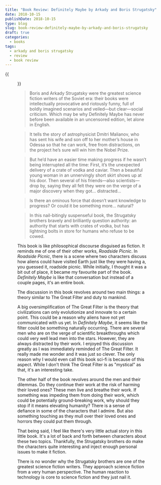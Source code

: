 ```yaml
---
title: "Book Review: Definitely Maybe by Arkady and Boris Strugatsky"
date: 2018-10-15
publishDate: 2018-10-15
type: blog
slug: book-review-definitely-maybe-by-arkady-and-boris-strugatsky
draft: true
categories:
  - books
tags:
  - arkady and boris strugatsky
  - review
  - book review
---
```


{{<figure src="https://res.cloudinary.com/dvozrk6m8/image/upload/v1539569061/definitely-maybe-arkady-and-boris-strugatsky_rlua1c.png" title="Definitle Maybe by Arkady and Boris Strugatsky">}}

> Boris and Arkady Strugatsky were the greatest science fiction writers of the Soviet era: their books were intellectually provocative and riotously funny, full of boldly imagined scenarios and veiled—but clear—social criticism. Which may be why Definitely Maybe has never before been available in an uncensored edition, let alone in English.

> It tells the story of astrophysicist Dmitri Malianov, who has sent his wife and son off to her mother’s house in Odessa so that he can work, free from distractions, on the project he’s sure will win him the Nobel Prize.

> But he’d have an easier time making progress if he wasn’t being interrupted all the time: First, it’s the unexpected delivery of a crate of vodka and caviar. Then a beautiful young woman in an unnervingly short skirt shows up at his door. Then several of his friends—also scientists—drop by, saying they all felt they were on the verge of a major discovery when they got... distracted...

> Is there an ominous force that doesn’t want knowledge to progress? Or could it be something more... natural?

> In this nail-bitingly suspenseful book, the Strugatsky brothers bravely and brilliantly question authority: an authority that starts with crates of vodka, but has lightning bolts in store for humans who refuse to be cowed.

This book is like philosophical discourse disguised as fiction. It reminds me of one of their other works, *Roadside Picnic*. In *Roadside Picnic*, there is a scene where two characters discuss how aliens could have visited Earth just like they were having a, you guessed it, roadside picnic. While initially, I thought it was a bit out of place, it became my favourite part of the book. *Definitely Maybe* is like that conversation but instead of a couple pages, it's an entire book.

The discussion in this book revolves around two main things: a theory similar to The Great Filter and duty to mankind.

A big oversimplification of The Great Filter is the theory that civilizations can only evolutionize and innovate to a certain point. This could be a reason why aliens have not yet communicated with us yet. In *Definitely Maybe*, it seems like the filter could be something naturally occurring. There are several men who are on the verge of scientific breakthroughs which could very well lead men into the stars. However, they are always distracted by their work. I enjoyed this discussion greatly as I was immediately reminded of The Great Filter. It really made me wonder and it was just so clever. The only reason why I would even call this book sci-fi is because of this aspect. While I don't think The Great Filter is as "mystical" as that, it's an interesting take.

The other half of the book revolves around the men and their dilemmas. Do they continue their work at the risk of harming their loved ones? These men live and breathe their work. If something was impeding them from doing their work, which could be potentially ground-breaking work, why should they stop if it means elevating humanity? There is a sense of defiance in some of the characters that I admire. But also something touching as they mull over their loved ones and horrors they could put them through.

That being said, I feel like there's very little actual story in this little book. It's a lot of back and forth between characters about these two topics. Thankfully, the Strugatsky brothers do make the characters quite interesting and inject enough personal issues to make it fiction.

There is no wonder why the Strugatsky brothers are one of the greatest science fiction writers. They approach science fiction from a very human perspective. The human reaction to technology is core to science fiction and they just nail it.
